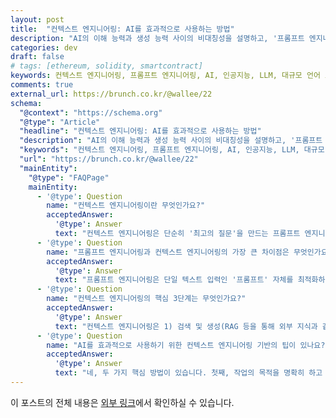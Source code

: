 ```yaml
---
layout: post
title:  "컨텍스트 엔지니어링: AI를 효과적으로 사용하는 방법"
description: "AI의 이해 능력과 생성 능력 사이의 비대칭성을 설명하고, '프롬프트 엔지니어링'을 넘어 AI의 잠재력을 최대한 활용하기 위한 '컨텍스트 엔지니어링'의 개념, 핵심 단계(검색, 처리, 관리), 그리고 이를 바탕으로 한 최적의 AI 활용 방법을 제시합니다."
categories: dev
draft: false
# tags: [ethereum, solidity, smartcontract]
keywords: 컨텍스트 엔지니어링, 프롬프트 엔지니어링, AI, 인공지능, LLM, 대규모 언어 모델, RAG, 검색 증강 생성, AI 활용법, Context Engineering
comments: true
external_url: https://brunch.co.kr/@wallee/22
schema:
  "@context": "https://schema.org"
  "@type": "Article"
  "headline": "컨텍스트 엔지니어링: AI를 효과적으로 사용하는 방법"
  "description": "AI의 이해 능력과 생성 능력 사이의 비대칭성을 설명하고, '프롬프트 엔지니어링'을 넘어 AI의 잠재력을 최대한 활용하기 위한 '컨텍스트 엔지니어링'의 개념, 핵심 단계(검색, 처리, 관리), 그리고 이를 바탕으로 한 최적의 AI 활용 방법을 제시합니다."
  "keywords": "컨텍스트 엔지니어링, 프롬프트 엔지니어링, AI, 인공지능, LLM, 대규모 언어 모델, RAG, 검색 증강 생성, AI 활용법, Context Engineering"
  "url": "https://brunch.co.kr/@wallee/22"
  "mainEntity": 
    "@type": "FAQPage"
    mainEntity:
      - '@type': Question
        name: "컨텍스트 엔지니어링이란 무엇인가요?"
        acceptedAnswer:
          '@type': Answer
          text: "컨텍스트 엔지니어링은 단순히 '최고의 질문'을 만드는 프롬프트 엔지니어링을 넘어, AI가 문제를 해결하고 좋은 답변을 줄 수 있도록 필요한 모든 정보 환경을 설계하는 접근 방식입니다. AI에게 명확한 지시사항, 외부 참고자료, 사용 가능한 도구, 과거 대화 기록 등을 포함한 '사건 파일' 전체를 건네주는 것과 같습니다."
      - '@type': Question
        name: "프롬프트 엔지니어링과 컨텍스트 엔지니어링의 가장 큰 차이점은 무엇인가요?"
        acceptedAnswer:
          '@type': Answer
          text: "프롬프트 엔지니어링은 단일 텍스트 입력인 '프롬프트' 자체를 최적화하는 데 집중합니다. 반면, 컨텍스트 엔지니어링은 외부 데이터베이스, 도구, 메모리 등 여러 정보 소스를 동적으로 활용하여 주어진 과제에 대한 최상의 결과를 이끌어내는 전체 정보 시스템을 설계하고 최적화하는 더 넓은 개념입니다."
      - '@type': Question
        name: "컨텍스트 엔지니어링의 핵심 3단계는 무엇인가요?"
        acceptedAnswer:
          '@type': Answer
          text: "컨텍스트 엔지니어링은 1) 검색 및 생성(RAG 등을 통해 외부 지식과 같은 원자재 조달), 2) 처리(컨텍스트 크기 한계 처리 및 자체 개선), 3) 관리(메모리와 같은 한정된 공간을 효율적으로 사용)의 3가지 핵심 단계를 거칩니다. 이는 원자재를 조달하고, 가공하여, 창고에 효율적으로 전달하고 관리하는 공급망과 비유할 수 있습니다."
      - '@type': Question
        name: "AI를 효과적으로 사용하기 위한 컨텍스트 엔지니어링 기반의 팁이 있나요?"
        acceptedAnswer:
          '@type': Answer
          text: "네, 두 가지 핵심 방법이 있습니다. 첫째, 작업의 목적을 명확히 하고 범위를 작은 단위로 최소화하여 단계별로 요청하는 것입니다. 이는 정보가 중간에 유실되는 현상을 방지합니다. 둘째, AI가 최고의 결과물을 만들 수 있도록 관련 전문 지식, 외부 도구(API) 접근 등 최대한 풍부하고 정확한 정보를 가공하여 제공하는 것입니다."
---
```


이 포스트의 전체 내용은 [외부 링크](https://brunch.co.kr/@wallee/22)에서 확인하실 수 있습니다.